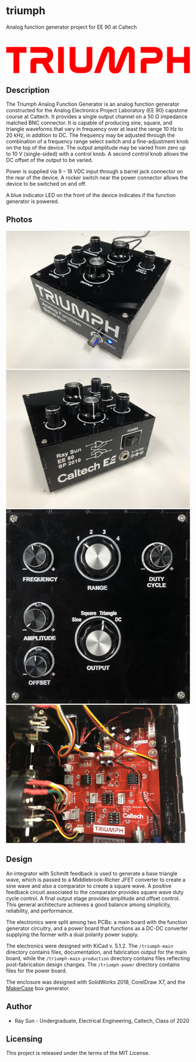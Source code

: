 # triumph
Analog function generator project for EE 90 at Caltech

&nbsp;

![logo](img/logo-crop.png)

## Description

The Triumph Analog Function Generator is an analog function generator constructed for the Analog Electronics Project Laboratory (EE 90) capstone course at Caltech. It provides a single output channel on a 50 Ω impedance matched BNC connector. It is capable of producing sine, square, and triangle waveforms that vary in frequency over at least the range 10 Hz to 20 kHz, in addition to DC. The frequency may be adjusted through the combination of a frequency range select switch and a fine-adjustment knob on the top of the device. The output amplitude may be varied from zero up to 10 V (single-sided)  with a control knob. A second control knob allows the DC offset of the output to be varied. 

Power is supplied via 9 – 18 VDC input through a barrel jack connector on the rear of the device. A rocker switch near the power connector allows the device to be switched on and off.

A blue indicator LED on the front of the device indicates if the function generator is powered.

## Photos

![front](img/front.jpg)
![back](img/back.jpg)
![top](img/top.jpg)
![int](img/int.jpg)

## Design

An integrator with Schmitt feedback is used to generate a base triangle wave, which is passed to a Middlebrook-Richer JFET converter to create a sine wave and also a comparator to create a square wave. A positive feedback circuit associated to the comparator provides square wave duty cycle control. A final output stage provides amplitude and offset control. This general architecture achieves a good balance among simplicity, reliability, and performance.

The electronics were split among two PCBs: a main board with the function generator circuitry, and a power board that functions as a DC-DC converter supplying the former with a dual polarity power supply.

The electronics were designed with KiCad v. 5.1.2. The `/triumph-main` directory contains files, documentation, and fabrication output for the main board, while the `/triumph-main-production` directory contains files reflecting post-fabrication design changes. The `/triumph-power` directory contains files for the power board.

The enclosure was designed with SolidWorks 2018, CorelDraw X7, and the [MakerCase](https://en.makercase.com/) box generator.

## Author
- Ray Sun - Undergraduate, Electrical Engineering, Caltech, Class of 2020

## Licensing
This project is released under the terms of the MIT License.
